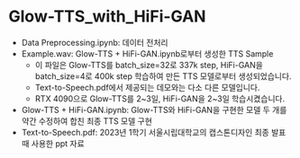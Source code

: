 # Glow-TTS_with_HiFi-GAN

- Data Preprocessing.ipynb: 데이터 전처리
- Example.wav: Glow-TTS + HiFi-GAN.ipynb로부터 생성한 TTS Sample
  - 이 파일은 Glow-TTS를 batch_size=32로 337k step, HiFi-GAN을 batch_size=4로 400k step 학습하여 만든 TTS 모델로부터 생성되었습니다.
  - Text-to-Speech.pdf에서 제공되는 데모와는 다소 다른 모델입니다.
  - RTX 4090으로 Glow-TTS를 2~3일, HiFi-GAN을 2~3일 학습시켰습니다.
- Glow-TTS + HiFi-GAN.ipynb: Glow-TTS와 HiFi-GAN을 구현한 모델 두 개를 약간 수정하여 합친 최종 TTS 모델 구현
- Text-to-Speech.pdf: 2023년 1학기 서울시립대학교의 캡스톤디자인 최종 발표때 사용한 ppt 자료
